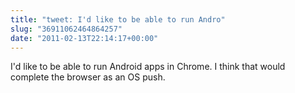 ```yaml
---
title: "tweet: I'd like to be able to run Andro"
slug: "36911062464864257"
date: "2011-02-13T22:14:17+00:00"
---
```

I'd like to be able to run Android apps in Chrome. I think that would complete the browser as an OS push.